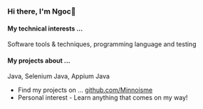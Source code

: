 ### Hi there, I'm Ngoc👋

#### My technical interests ...
Software tools & techniques, programming language and testing
#### My projects about ...
Java, Selenium Java, Appium Java
- Find my projects on ... [github.com/Minnoisme](https://github.com/Minnoisme)
- Personal interest - Learn anything that comes on my way!


<!--
**Minnoisme/Minnoisme** is a ✨ _special_ ✨ repository because its `README.md` (this file) appears on your GitHub profile.

Here are some ideas to get you started:

- 🔭 I’m currently working on ...
- 🌱 I’m currently learning ...
- 👯 I’m looking to collaborate on ...
- 🤔 I’m looking for help with ...
- 💬 Ask me about ...
- 📫 How to reach me: ...
- 😄 Pronouns: ...
- ⚡ Fun fact: ...
-->
